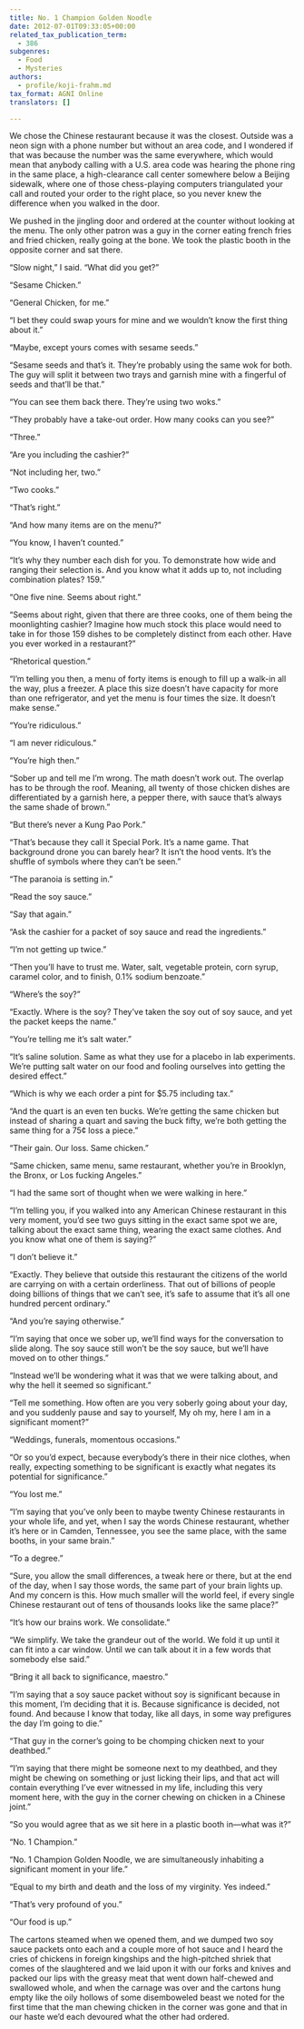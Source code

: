 ```yaml
---
title: No. 1 Champion Golden Noodle
date: 2012-07-01T09:33:05+00:00
related_tax_publication_term:
  - 386
subgenres:
  - Food
  - Mysteries
authors:
  - profile/koji-frahm.md
tax_format: AGNI Online
translators: []

---
```

We chose the Chinese restaurant because it was the closest. Outside was a neon sign with a phone number but without an area code, and I wondered if that was because the number was the same everywhere, which would mean that anybody calling with a U.S. area code was hearing the phone ring in the same place, a high-clearance call center somewhere below a Beijing sidewalk, where one of those chess-playing computers triangulated your call and routed your order to the right place, so you never knew the difference when you walked in the door.

We pushed in the jingling door and ordered at the counter without looking at the menu. The only other patron was a guy in the corner eating french fries and fried chicken, really going at the bone. We took the plastic booth in the opposite corner and sat there.

“Slow night,” I said. “What did you get?”

“Sesame Chicken.”

“General Chicken, for me.”

“I bet they could swap yours for mine and we wouldn’t know the first thing about it.”

“Maybe, except yours comes with sesame seeds.”

“Sesame seeds and that’s it. They’re probably using the same wok for both. The guy will split it between two trays and garnish mine with a fingerful of seeds and that’ll be that.”

“You can see them back there. They’re using two woks.”

“They probably have a take-out order. How many cooks can you see?”

“Three.”

“Are you including the cashier?”

“Not including her, two.”

“Two cooks.”

“That’s right.”

“And how many items are on the menu?”

“You know, I haven’t counted.”

“It’s why they number each dish for you. To demonstrate how wide and ranging their selection is. And you know what it adds up to, not including combination plates? 159.”

“One five nine. Seems about right.”

“Seems about right, given that there are three cooks, one of them being the moonlighting cashier? Imagine how much stock this place would need to take in for those 159 dishes to be completely distinct from each other. Have you ever worked in a restaurant?”

“Rhetorical question.”

“I’m telling you then, a menu of forty items is enough to fill up a walk-in all the way, plus a freezer. A place this size doesn’t have capacity for more than one refrigerator, and yet the menu is four times the size. It doesn’t make sense.”

“You’re ridiculous.”

“I am never ridiculous.”

“You’re high then.”

“Sober up and tell me I’m wrong. The math doesn’t work out. The overlap has to be through the roof. Meaning, all twenty of those chicken dishes are differentiated by a garnish here, a pepper there, with sauce that’s always the same shade of brown.”

“But there’s never a Kung Pao Pork.”

“That’s because they call it Special Pork. It’s a name game. That background drone you can barely hear? It isn’t the hood vents. It’s the shuffle of symbols where they can’t be seen.”

“The paranoia is setting in.”

“Read the soy sauce.”

“Say that again.”

“Ask the cashier for a packet of soy sauce and read the ingredients.”

“I’m not getting up twice.”

“Then you’ll have to trust me. Water, salt, vegetable protein, corn syrup, caramel color, and to finish, 0.1% sodium benzoate.”

“Where’s the soy?”

“Exactly. Where is the soy? They’ve taken the soy out of soy sauce, and yet the packet keeps the name.”

“You’re telling me it’s salt water.”

“It’s saline solution. Same as what they use for a placebo in lab experiments. We’re putting salt water on our food and fooling ourselves into getting the desired effect.”

“Which is why we each order a pint for $5.75 including tax.”

“And the quart is an even ten bucks. We’re getting the same chicken but instead of sharing a quart and saving the buck fifty, we’re both getting the same thing for a 75¢ loss a piece.”

“Their gain. Our loss. Same chicken.”

“Same chicken, same menu, same restaurant, whether you’re in Brooklyn, the Bronx, or Los fucking Angeles.”

“I had the same sort of thought when we were walking in here.”

“I’m telling you, if you walked into any American Chinese restaurant in this very moment, you’d see two guys sitting in the exact same spot we are, talking about the exact same thing, wearing the exact same clothes. And you know what one of them is saying?”

“I don’t believe it.”

“Exactly. They believe that outside this restaurant the citizens of the world are carrying on with a certain orderliness. That out of billions of people doing billions of things that we can’t see, it’s safe to assume that it’s all one hundred percent ordinary.”

“And you’re saying otherwise.”

“I’m saying that once we sober up, we’ll find ways for the conversation to slide along. The soy sauce still won’t be the soy sauce, but we’ll have moved on to other things.”

“Instead we’ll be wondering what it was that we were talking about, and why the hell it seemed so significant.”

“Tell me something. How often are you very soberly going about your day, and you suddenly pause and say to yourself, My oh my, here I am in a significant moment?”

“Weddings, funerals, momentous occasions.”

“Or so you’d expect, because everybody’s there in their nice clothes, when really, expecting something to be significant is exactly what negates its potential for significance.”

“You lost me.”

“I’m saying that you’ve only been to maybe twenty Chinese restaurants in your whole life, and yet, when I say the words Chinese restaurant, whether it’s here or in Camden, Tennessee, you see the same place, with the same booths, in your same brain.”

“To a degree.”

“Sure, you allow the small differences, a tweak here or there, but at the end of the day, when I say those words, the same part of your brain lights up. And my concern is this. How much smaller will the world feel, if every single Chinese restaurant out of tens of thousands looks like the same place?”

“It’s how our brains work. We consolidate.”

“We simplify. We take the grandeur out of the world. We fold it up until it can fit into a car window. Until we can talk about it in a few words that somebody else said.”

“Bring it all back to significance, maestro.”

“I’m saying that a soy sauce packet without soy is significant because in this moment, I’m deciding that it is. Because significance is decided, not found. And because I know that today, like all days, in some way prefigures the day I’m going to die.”

“That guy in the corner’s going to be chomping chicken next to your deathbed.”

“I’m saying that there might be someone next to my deathbed, and they might be chewing on something or just licking their lips, and that act will contain everything I’ve ever witnessed in my life, including this very moment here, with the guy in the corner chewing on chicken in a Chinese joint.”

“So you would agree that as we sit here in a plastic booth in—what was it?”

“No. 1 Champion.”

“No. 1 Champion Golden Noodle, we are simultaneously inhabiting a significant moment in your life.”

“Equal to my birth and death and the loss of my virginity. Yes indeed.”

“That’s very profound of you.”

“Our food is up.”

The cartons steamed when we opened them, and we dumped two soy sauce packets onto each and a couple more of hot sauce and I heard the cries of chickens in foreign kingships and the high-pitched shriek that comes of the slaughtered and we laid upon it with our forks and knives and packed our lips with the greasy meat that went down half-chewed and swallowed whole, and when the carnage was over and the cartons hung empty like the oily hollows of some disemboweled beast we noted for the first time that the man chewing chicken in the corner was gone and that in our haste we’d each devoured what the other had ordered.